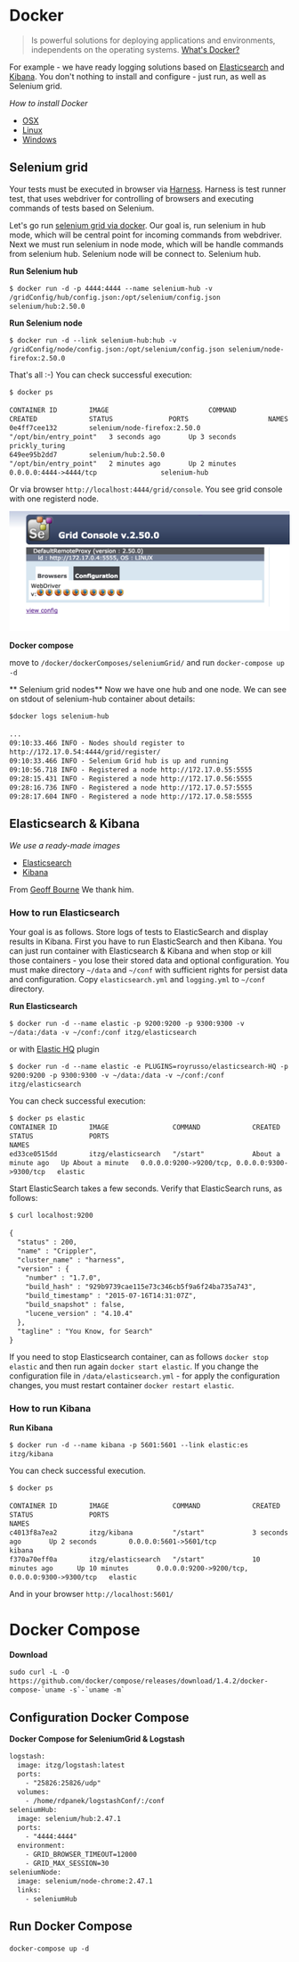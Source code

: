 # Docker
> Is powerful solutions for deploying applications and environments, independents on the operating systems. [What's Docker?](https://www.docker.com/whatisdocker)

For example - we have ready logging solutions based on [Elasticsearch](https://www.elastic.co/products/elasticsearch) and [Kibana](https://www.elastic.co/products/kibana). You don't nothing to install and configure - just run, as well as Selenium grid.

*How to install Docker*
- [OSX](http://docs.docker.com/mac/started/)
- [Linux](http://docs.docker.com/linux/started/)
- [Windows](http://docs.docker.com/windows/started/)


## Selenium grid
Your tests must be executed in browser via [Harness](https://github.com/test-stack/harness). Harness is test runner test, that uses webdriver for controlling of browsers and executing commands of tests based on Selenium.

Let's go run [selenium grid via docker](https://github.com/SeleniumHQ/docker-selenium). Our goal is, run selenium in hub mode, which will be central point for incoming commands from webdriver. Next we must run selenium in node mode, which will be handle commands from selenium hub. Selenium node will be connect to. Selenium hub.

**Run Selenium hub**
```
$ docker run -d -p 4444:4444 --name selenium-hub -v /gridConfig/hub/config.json:/opt/selenium/config.json selenium/hub:2.50.0
```

**Run Selenium node**
```
$ docker run -d --link selenium-hub:hub -v /gridConfig/node/config.json:/opt/selenium/config.json selenium/node-firefox:2.50.0
```

That's all :-) You can check successful execution:
```
$ docker ps

CONTAINER ID        IMAGE                         COMMAND                  CREATED             STATUS              PORTS                    NAMES
0e4ff7cee132        selenium/node-firefox:2.50.0   "/opt/bin/entry_point"   3 seconds ago       Up 3 seconds                                              prickly_turing
649ee95b2dd7        selenium/hub:2.50.0            "/opt/bin/entry_point"   2 minutes ago       Up 2 minutes        0.0.0.0:4444->4444/tcp                selenium-hub
```

Or via browser `http://localhost:4444/grid/console`. You see grid console with one registerd node.

![Grid console](https://raw.githubusercontent.com/test-stack/docker/master/docs/gridConsole.png)

**Docker compose**

move to `/docker/dockerComposes/seleniumGrid/` and run `docker-compose up -d`

** Selenium grid nodes**
Now we have one hub and one node. We can see on stdout of selenium-hub container about details:

```
$docker logs selenium-hub

...
09:10:33.466 INFO - Nodes should register to http://172.17.0.54:4444/grid/register/
09:10:33.466 INFO - Selenium Grid hub is up and running
09:10:56.718 INFO - Registered a node http://172.17.0.55:5555
09:28:15.431 INFO - Registered a node http://172.17.0.56:5555
09:28:16.736 INFO - Registered a node http://172.17.0.57:5555
09:28:17.604 INFO - Registered a node http://172.17.0.58:5555
```

## Elasticsearch & Kibana

*We use a ready-made images*
- [Elasticsearch](https://hub.docker.com/r/itzg/elasticsearch/)
- [Kibana](https://hub.docker.com/r/itzg/kibana/)

From [Geoff Bourne](https://hub.docker.com/u/itzg/) We thank him.

### How to run Elasticsearch
Your goal is as follows. Store logs of tests to ElasticSearch and display results in Kibana. First you have to run ElasticSearch and then Kibana. You can just run container with Elasticsearch & Kibana and when stop or kill those containers - you lose their stored data and optional configuration. You must make directory `~/data` and `~/conf` with sufficient rights for persist data and configuration.
Copy `elasticsearch.yml` and `logging.yml` to `~/conf` directory.

**Run Elasticsearch**
```
$ docker run -d --name elastic -p 9200:9200 -p 9300:9300 -v ~/data:/data -v ~/conf:/conf itzg/elasticsearch
```
or with [Elastic HQ](http://www.elastichq.org/index.html) plugin
```
$ docker run -d --name elastic -e PLUGINS=royrusso/elasticsearch-HQ -p 9200:9200 -p 9300:9300 -v ~/data:/data -v ~/conf:/conf itzg/elasticsearch
```
You can check successful execution:
```
$ docker ps elastic
CONTAINER ID        IMAGE                COMMAND             CREATED              STATUS              PORTS                                            NAMES
ed33ce0515dd        itzg/elasticsearch   "/start"            About a minute ago   Up About a minute   0.0.0.0:9200->9200/tcp, 0.0.0.0:9300->9300/tcp   elastic
```
Start ElasticSearch takes a few seconds. Verify that ElasticSearch runs, as follows:
```
$ curl localhost:9200

{
  "status" : 200,
  "name" : "Crippler",
  "cluster_name" : "harness",
  "version" : {
    "number" : "1.7.0",
    "build_hash" : "929b9739cae115e73c346cb5f9a6f24ba735a743",
    "build_timestamp" : "2015-07-16T14:31:07Z",
    "build_snapshot" : false,
    "lucene_version" : "4.10.4"
  },
  "tagline" : "You Know, for Search"
}
```
If you need to stop Elasticsearch container, can as follows `docker stop elastic` and then run again `docker start elastic`. If you change the configuration file in `/data/elasticsearch.yml` - for apply the configuration changes, you must restart container `docker restart elastic`.

### How to run Kibana

**Run Kibana**
```
$ docker run -d --name kibana -p 5601:5601 --link elastic:es itzg/kibana
```
You can check successful execution.
```
$ docker ps

CONTAINER ID        IMAGE                COMMAND             CREATED             STATUS              PORTS                                            NAMES
c4013f8a7ea2        itzg/kibana          "/start"            3 seconds ago       Up 2 seconds        0.0.0.0:5601->5601/tcp                           kibana
f370a70eff0a        itzg/elasticsearch   "/start"            10 minutes ago      Up 10 minutes       0.0.0.0:9200->9200/tcp, 0.0.0.0:9300->9300/tcp   elastic
```
And in your browser `http://localhost:5601/`


# Docker Compose

**Download**
```
sudo curl -L -O https://github.com/docker/compose/releases/download/1.4.2/docker-compose-`uname -s`-`uname -m`
```

## Configuration Docker Compose

**Docker Compose for SeleniumGrid & Logstash**
```
logstash:
  image: itzg/logstash:latest
  ports:
    - "25826:25826/udp"
  volumes:
    - /home/rdpanek/logstashConf/:/conf
seleniumHub:
  image: selenium/hub:2.47.1
  ports:
    - "4444:4444"
  environment:
    - GRID_BROWSER_TIMEOUT=12000
    - GRID_MAX_SESSION=30
seleniumNode:
  image: selenium/node-chrome:2.47.1
  links:
    - seleniumHub
```

## Run Docker Compose
`docker-compose up -d`